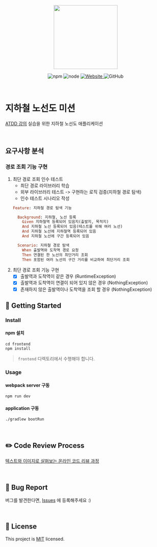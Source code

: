 <p align="center">
    <img width="200px;" src="https://raw.githubusercontent.com/woowacourse/atdd-subway-admin-frontend/master/images/main_logo.png"/>
</p>
<p align="center">
  <img alt="npm" src="https://img.shields.io/badge/npm-%3E%3D%205.5.0-blue">
  <img alt="node" src="https://img.shields.io/badge/node-%3E%3D%209.3.0-blue">
  <a href="https://edu.nextstep.camp/c/R89PYi5H" alt="nextstep atdd">
    <img alt="Website" src="https://img.shields.io/website?url=https%3A%2F%2Fedu.nextstep.camp%2Fc%2FR89PYi5H">
  </a>
  <img alt="GitHub" src="https://img.shields.io/github/license/next-step/atdd-subway-service">
</p>

<br>

# 지하철 노선도 미션
[ATDD 강의](https://edu.nextstep.camp/c/R89PYi5H) 실습을 위한 지하철 노선도 애플리케이션

<br>

## 요구사항 분석

### 경로 조회 기능 구현

1. 최단 경로 조회 인수 테스트
   *  최단 경로 라이브러리 학습
   *  외부 라이브러리 테스트 -> 구현하는 로직 검증(지하철 경로 탐색)
   *  인수 테스트 시나리오 작성
    ```ruby
    Feature: 지하철 경로 탐색 기능
    
      Background: 지하철, 노선 등록
        Given 지하철역 등록되어 있음지(출발지, 목적지)
        And 지하철 노선 등록되어 있음(테스트를 위해 여러 노선)
        And 지하철 노선에 지하철역 등록되어 있음
        And 지하철 노선에 구간 등록되어 있음
    
      Scenario: 지하철 경로 탐색
        When 출발역와 도착역 경로 요청
        Then 연결된 한 노선의 최단거리 조회
        Then 포함된 여러 노선의 구간 거리를 비교하여 최단거리 조회
     ```
2. 최단 경로 조회 기능 구현
   * [x] 출발역과 도착역이 같은 경우 (RuntimeException)
   * [x] 출발역과 도착역이 연결이 되어 있지 않은 경우 (NothingException)
   * [x] 존재하지 않은 출발역이나 도착역을 조회 할 경우 (NothingException)

## 🚀 Getting Started

### Install
#### npm 설치
```
cd frontend
npm install
```
> `frontend` 디렉토리에서 수행해야 합니다.

### Usage
#### webpack server 구동
```
npm run dev
```
#### application 구동
```
./gradlew bootRun
```
<br>

## ✏️ Code Review Process
[텍스트와 이미지로 살펴보는 온라인 코드 리뷰 과정](https://github.com/next-step/nextstep-docs/tree/master/codereview)

<br>

## 🐞 Bug Report

버그를 발견한다면, [Issues](https://github.com/next-step/atdd-subway-service/issues) 에 등록해주세요 :)

<br>

## 📝 License

This project is [MIT](https://github.com/next-step/atdd-subway-service/blob/master/LICENSE.md) licensed.
